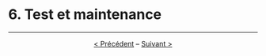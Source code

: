 # 6. Test et maintenance

---
<p align="center"><a href="./5-electronique">< Précédent</a> – <a href="./7-conclusion">Suivant ></a></p>